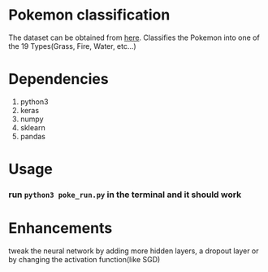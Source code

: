 # Pokemon classification
The dataset can be obtained from [here](https://www.kaggle.com/abcsds/pokemon/data).
Classifies the Pokemon into one of the 19 Types(Grass, Fire, Water, etc...)

# Dependencies
1. python3
2. keras
3. numpy
4. sklearn
5. pandas

# Usage

### run <code>python3 poke_run.py</code> in the terminal and it should work

# Enhancements

tweak the neural network by adding more hidden layers, a dropout layer
or by changing the activation function(like SGD)
